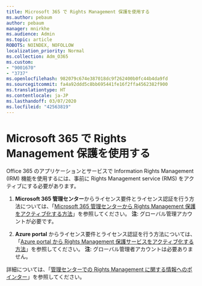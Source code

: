 ```yaml
---
title: Microsoft 365 で Rights Management 保護を使用する
ms.author: pebaum
author: pebaum
manager: mnirkhe
ms.audience: Admin
ms.topic: article
ROBOTS: NOINDEX, NOFOLLOW
localization_priority: Normal
ms.collection: Adm_O365
ms.custom:
- "9001670"
- "3737"
ms.openlocfilehash: 982079c674e387018dc9f262400b0fc44b4da9fd
ms.sourcegitcommit: fa4a92ddd5c8bb695441fe16f2ffa4562382f900
ms.translationtype: HT
ms.contentlocale: ja-JP
ms.lasthandoff: 03/07/2020
ms.locfileid: "42563819"
---
```

# <a name="use-rights-management-protection-with-microsoft-365"></a>Microsoft 365 で Rights Management 保護を使用する

Office 365 のアプリケーションとサービスで Information Rights Management (IRM) 機能を使用するには、事前に Rights Management service (RMS) をアクティブにする必要があります。

1. **Microsoft 365 管理センター**からライセンス要件とライセンス認証を行う方法については、「[Microsoft 365 管理センターから Rights Management 保護をアクティブ化する方法](https://docs.microsoft.com/azure/information-protection/activate-office365)」を参照してください。 **注**: グローバル管理アカウントが必要です。

2. **Azure portal** からライセンス要件とライセンス認証を行う方法については、「[Azure portal から Rights Management 保護サービスをアクティブ化する方法](https://docs.microsoft.com/azure/information-protection/activate-azure)」を参照してください。 **注**: グローバル管理者アカウントは必要ありません。
 

詳細については、「[管理センターでの Rights Management に関する情報へのポインター](https://docs.microsoft.com/office365/enterprise/activate-rms-in-office-365)」を参照してください。
